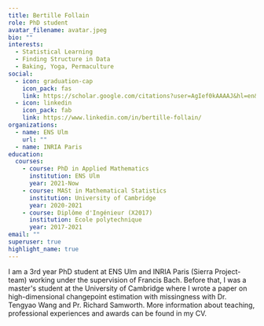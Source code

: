 ```yaml
---
title: Bertille Follain
role: PhD student
avatar_filename: avatar.jpeg
bio: ""
interests:
  - Statistical Learning
  - Finding Structure in Data
  - Baking, Yoga, Permaculture
social:
  - icon: graduation-cap
    icon_pack: fas
    link: https://scholar.google.com/citations?user=AgIef0kAAAAJ&hl=en&oi=ao
  - icon: linkedin
    icon_pack: fab
    link: https://www.linkedin.com/in/bertille-follain/
organizations:
  - name: ENS Ulm
    url: ""
  - name: INRIA Paris
education:
  courses:
    - course: PhD in Applied Mathematics
      institution: ENS Ulm
      year: 2021-Now
    - course: MASt in Mathematical Statistics
      institution: University of Cambridge
      year: 2020-2021
    - course: Diplôme d'Ingénieur (X2017)
      institution: Ecole polytechnique
      year: 2017-2021
email: ""
superuser: true
highlight_name: true
---
```

I am a 3rd year PhD student at ENS Ulm and INRIA Paris (Sierra Project-team) working under the supervision of Francis Bach. Before that, I was a master's student at the University of Cambridge where I wrote a paper on high-dimensional changepoint estimation with missingness with Dr. Tengyao Wang and Pr. Richard Samworth. More information about teaching, professional experiences and awards can be found in my CV.  
